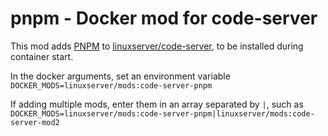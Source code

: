 # pnpm - Docker mod for code-server

This mod adds [PNPM](https://github.com/pnpm/pnpm) to [linuxserver/code-server](https://github.com/linuxserver/docker-code-server), to be installed during container start.

In the docker arguments, set an environment variable `DOCKER_MODS=linuxserver/mods:code-server-pnpm`

If adding multiple mods, enter them in an array separated by `|`, such as `DOCKER_MODS=linuxserver/mods:code-server-pnpm|linuxserver/mods:code-server-mod2`